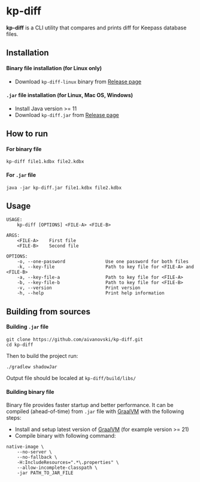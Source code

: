 # kp-diff
**kp-diff** is a CLI utility that compares and prints diff for Keepass database files.


## Installation
#### Binary file installation (for Linux only)
- Download `kp-diff-linux` binary from [Release page](https://github.com/aivanovski/kp-diff/releases)

#### `.jar` file installation (for Linux, Mac OS, Windows)
- Install Java version >= 11
- Download `kp-diff.jar` from [Release page](https://github.com/aivanovski/kp-diff/releases)

## How to run
#### For binary file
`kp-diff file1.kdbx file2.kdbx`
#### For `.jar` file
`java -jar kp-diff.jar file1.kdbx file2.kdbx`

## Usage
```
USAGE:
    kp-diff [OPTIONS] <FILE-A> <FILE-B>

ARGS:
    <FILE-A>    First file
    <FILE-B>    Second file

OPTIONS:
    -o, --one-password               Use one password for both files
    -k, --key-file                   Path to key file for <FILE-A> and <FILE-B>
    -a, --key-file-a                 Path to key file for <FILE-A>
    -b, --key-file-b                 Path to key file for <FILE-B>
    -v, --version                    Print version
    -h, --help                       Print help information
```

## Building from sources
#### Building `.jar` file
```
git clone https://github.com/aivanovski/kp-diff.git
cd kp-diff
```
Then to build the project run:
```
./gradlew shadowJar
```
Output file should be localed at `kp-diff/build/libs/`

#### Building binary file
Binary file provides faster startup and better performance. It can be compiled (ahead-of-time) from `.jar` file with [GraalVM](https://www.graalvm.org/) with
the following steps:
- Install and setup latest version of [GraalVM](https://www.graalvm.org/) (for example version >= 21)
- Compile binary with following command:
```
native-image \
    --no-server \
    --no-fallback \
    -H:IncludeResources=".*\.properties" \
    --allow-incomplete-classpath \
    -jar PATH_TO_JAR_FILE
```
